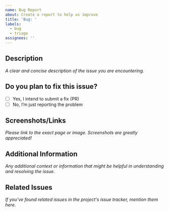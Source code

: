 ```yaml
---
name: Bug Report
about: Create a report to help us improve
title: 'Bug: '
labels:
  - bug
  - triage
assignees: ''
---
```


## Description

*A clear and concise description of the issue you are encountering.*

## Do you plan to fix this issue?

- [ ] Yes, I intend to submit a fix (PR)
- [ ] No, I’m just reporting the problem

## Screenshots/Links

*Please link to the exact page or image. Screenshots are greatly appreciated!*

## Additional Information

*Any additional context or information that might be helpful in understanding and resolving the issue.*

## Related Issues

*If you've found related issues in the project's issue tracker, mention them here.*
